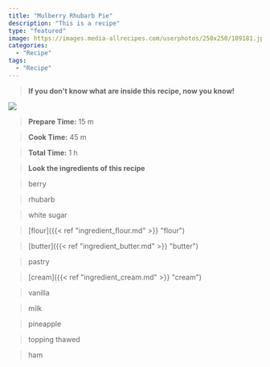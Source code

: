 ```yaml
---
title: "Mulberry Rhubarb Pie"
description: "This is a recipe"
type: "featured"
image: https://images.media-allrecipes.com/userphotos/250x250/109181.jpg
categories: 
  - "Recipe"
tags: 
  - "Recipe"
---
```



>**If you don't know what are inside this recipe, now you know!**

![](../images/Recipes-Banner.jpg)
> **Prepare Time:** 15 m


> **Cook Time:** 45 m


> **Total Time:** 1 h

> **Look the ingredients of this recipe**

> berry

> rhubarb

> white sugar

> [flour]({{< ref "ingredient_flour.md" >}} "flour")

> [butter]({{< ref "ingredient_butter.md" >}} "butter")

> pastry

> [cream]({{< ref "ingredient_cream.md" >}} "cream")

> vanilla

> milk

> pineapple

> topping thawed

> ham


